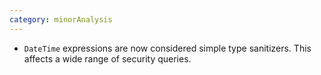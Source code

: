 ```yaml
---
category: minorAnalysis
---
```

* `DateTime` expressions are now considered simple type sanitizers. This affects a wide range of security queries.